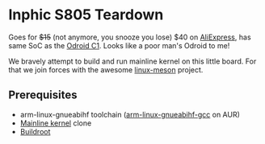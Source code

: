 # Inphic S805 Teardown

Goes for ~~$15~~ (not anymore, you snooze you lose) $40 on [AliExpress](http://www.aliexpress.com/item/inphic-i5-S805-wifi-smart-tv-box-set-top-box-quad-core-1g-8g-android4-4/32504955757.html), has same SoC as the [Odroid C1](http://odroid.com/dokuwiki/doku.php?id=en:c1_hardware). Looks like a poor man's Odroid to me!

We bravely attempt to build and run mainline kernel on this little board. For that we join forces with the awesome [linux-meson](http://linux-meson.com/doku.php) project.

## Prerequisites

 - arm-linux-gnueabihf toolchain ([arm-linux-gnueabihf-gcc](https://aur.archlinux.org/packages/arm-linux-gnueabihf-gcc/) on AUR)
 - [Mainline kernel](https://git.kernel.org/pub/scm/linux/kernel/git/torvalds/linux.git) clone
 - [Buildroot](http://www.buildroot.org/)

